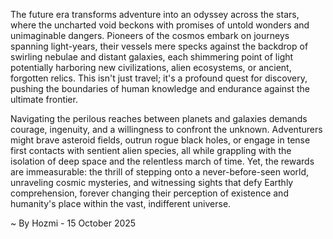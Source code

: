 
The future era transforms adventure into an odyssey across the stars, where the uncharted void beckons with promises of untold wonders and unimaginable dangers. Pioneers of the cosmos embark on journeys spanning light-years, their vessels mere specks against the backdrop of swirling nebulae and distant galaxies, each shimmering point of light potentially harboring new civilizations, alien ecosystems, or ancient, forgotten relics. This isn't just travel; it's a profound quest for discovery, pushing the boundaries of human knowledge and endurance against the ultimate frontier.

Navigating the perilous reaches between planets and galaxies demands courage, ingenuity, and a willingness to confront the unknown. Adventurers might brave asteroid fields, outrun rogue black holes, or engage in tense first contacts with sentient alien species, all while grappling with the isolation of deep space and the relentless march of time. Yet, the rewards are immeasurable: the thrill of stepping onto a never-before-seen world, unraveling cosmic mysteries, and witnessing sights that defy Earthly comprehension, forever changing their perception of existence and humanity's place within the vast, indifferent universe.

~ By Hozmi - 15 October 2025
